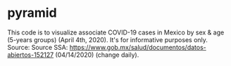 # pyramid
This code is to visualize associate COVID-19 cases in Mexico by sex &amp; age (5-years groups) (April 4th, 2020).
It's for informative purposes only.
Source: Source SSA: https://www.gob.mx/salud/documentos/datos-abiertos-152127 (04/14/2020) (change daily).
